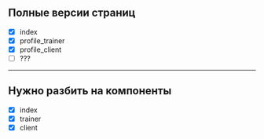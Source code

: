 ## Полные версии страниц
* [x] index
* [x] profile_trainer
* [x] profile_client
* [ ] ???

---

## Нужно разбить на компоненты
* [x] index
* [x] trainer
* [x] client

